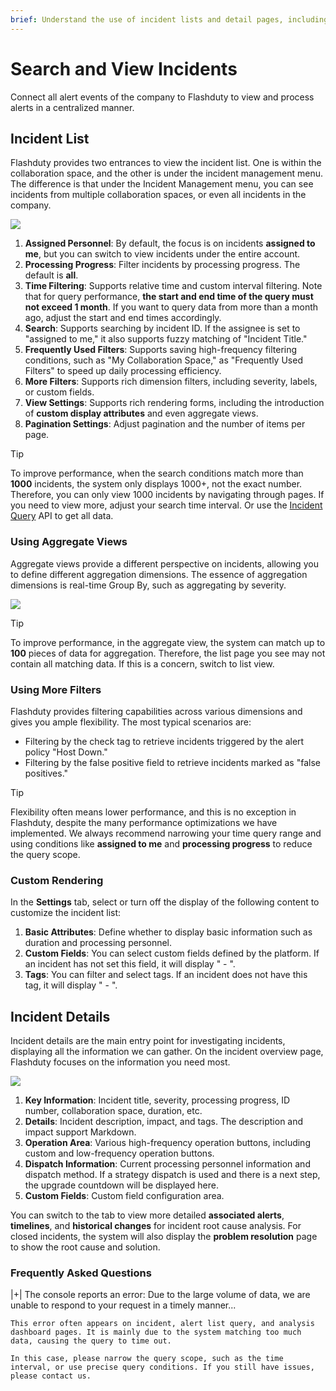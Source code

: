 ```yaml
---
brief: Understand the use of incident lists and detail pages, including aggregate views, filtering, and timelines
---
```


# Search and View Incidents

Connect all alert events of the company to Flashduty to view and process alerts in a centralized manner.

## Incident List

Flashduty provides two entrances to view the incident list. One is within the collaboration space, and the other is under the incident management menu. The difference is that under the Incident Management menu, you can see incidents from multiple collaboration spaces, or even all incidents in the company.

![](https://fcdoc.github.io/img/zh/flashduty/alter/view_incidents/1.avif)

1. **Assigned Personnel**: By default, the focus is on incidents **assigned to me**, but you can switch to view incidents under the entire account.
2. **Processing Progress**: Filter incidents by processing progress. The default is **all**.
3. **Time Filtering**: Supports relative time and custom interval filtering. Note that for query performance, **the start and end time of the query must not exceed 1 month**. If you want to query data from more than a month ago, adjust the start and end times accordingly.
4. **Search**: Supports searching by incident ID. If the assignee is set to "assigned to me," it also supports fuzzy matching of "Incident Title."
5. **Frequently Used Filters**: Supports saving high-frequency filtering conditions, such as "My Collaboration Space," as "Frequently Used Filters" to speed up daily processing efficiency.
6. **More Filters**: Supports rich dimension filters, including severity, labels, or custom fields.
7. **View Settings**: Supports rich rendering forms, including the introduction of **custom display attributes** and even aggregate views.
8. **Pagination Settings**: Adjust pagination and the number of items per page.

> [!TIP]
> To improve performance, when the search conditions match more than **1000** incidents, the system only displays 1000+, not the exact number. Therefore, you can only view 1000 incidents by navigating through pages. If you need to view more, adjust your search time interval. Or use the [Incident Query](https://developer.flashcat.cloud/api-110655782) API to get all data.

### Using Aggregate Views

Aggregate views provide a different perspective on incidents, allowing you to define different aggregation dimensions. The essence of aggregation dimensions is real-time Group By, such as aggregating by severity.

![](https://fcdoc.github.io/img/zh/flashduty/alter/view_incidents/2.avif)

> [!TIP]
> To improve performance, in the aggregate view, the system can match up to **100** pieces of data for aggregation. Therefore, the list page you see may not contain all matching data. If this is a concern, switch to list view.

### Using More Filters

Flashduty provides filtering capabilities across various dimensions and gives you ample flexibility. The most typical scenarios are:

- Filtering by the check tag to retrieve incidents triggered by the alert policy "Host Down."
- Filtering by the false positive field to retrieve incidents marked as "false positives."

> [!TIP]
> Flexibility often means lower performance, and this is no exception in Flashduty, despite the many performance optimizations we have implemented. We always recommend narrowing your time query range and using conditions like **assigned to me** and **processing progress** to reduce the query scope.

### Custom Rendering

In the **Settings** tab, select or turn off the display of the following content to customize the incident list:

1. **Basic Attributes**: Define whether to display basic information such as duration and processing personnel.
2. **Custom Fields**: You can select custom fields defined by the platform. If an incident has not set this field, it will display " - ".
3. **Tags**: You can filter and select tags. If an incident does not have this tag, it will display " - ".

## Incident Details

Incident details are the main entry point for investigating incidents, displaying all the information we can gather. On the incident overview page, Flashduty focuses on the information you need most.

![](https://fcdoc.github.io/img/zh/flashduty/alter/view_incidents/3.avif)

1. **Key Information**: Incident title, severity, processing progress, ID number, collaboration space, duration, etc.
2. **Details**: Incident description, impact, and tags. The description and impact support Markdown.
3. **Operation Area**: Various high-frequency operation buttons, including custom and low-frequency operation buttons.
4. **Dispatch Information**: Current processing personnel information and dispatch method. If a strategy dispatch is used and there is a next step, the upgrade countdown will be displayed here.
5. **Custom Fields**: Custom field configuration area.

You can switch to the tab to view more detailed **associated alerts**, **timelines**, and **historical changes** for incident root cause analysis. For closed incidents, the system will also display the **problem resolution** page to show the root cause and solution.

### Frequently Asked Questions

|+| The console reports an error: Due to the large volume of data, we are unable to respond to your request in a timely manner...

    This error often appears on incident, alert list query, and analysis dashboard pages. It is mainly due to the system matching too much data, causing the query to time out.

    In this case, please narrow the query scope, such as the time interval, or use precise query conditions. If you still have issues, please contact us.